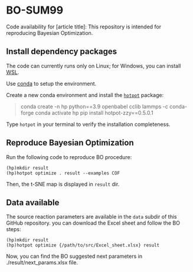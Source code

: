 # BO-SUM99
Code availability for [article title]: This repository is intended for reproducing Bayesian Optimization.

## Install dependency packages
The code can currently runs only on Linux; for Windows, you can install [WSL](https://learn.microsoft.com/en-us/windows/wsl/install).

Use [conda](https://anaconda.org/) to setup the environment.

Create a new conda environment and install the [`hotpot`](https://github.com/Zhang-Zhiyuan-zzy/hotpot) package:

> conda create -n hp python==3.9 openbabel cclib lammps -c conda-forge
> conda activate hp
> pip install hotpot-zzy==0.5.0.1

Type `hotpot` in your terminal to verify the installation completeness.

## Reproduce Bayesian Optimization
Run the following code to reproduce BO procedure:
```linux
(hp)mkdir result
(hp)hotpot optimize . result --examples COF
```

Then, the t-SNE map is displayed in `result` dir.

## Data available
The source reaction parameters are available in the `data` subdir of this GitHub repository.
you can download the Excel sheet and follow the BO steps:

```linux
(hp)mkdir result
(hp)hotpot optimize {/path/to/src/Excel_sheet.xlsx} result
```
Now, you can find the BO suggested next parameters in ./result/next_params.xlsx file.
